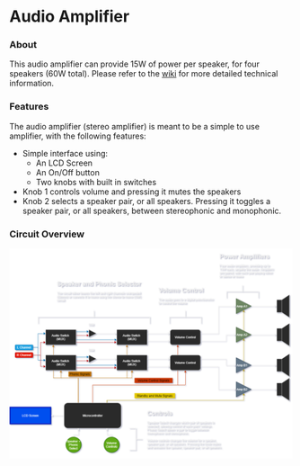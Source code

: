 # Audio Amplifier
### About

This audio amplifier can provide 15W of power per speaker, for four speakers (60W total).
Please refer to the [wiki](https://github.com/zlaast/Audio-Amplifier/wiki) for more detailed technical information.

### Features

The audio amplifier (stereo amplifier) is meant to be a simple to use amplifier, with the following features:

- Simple interface using:
  - An LCD Screen
  - An On/Off button
  - Two knobs with built in switches
- Knob 1 controls volume and pressing it mutes the speakers
- Knob 2 selects a speaker pair, or all speakers. Pressing it toggles a speaker pair, or all speakers, between stereophonic and monophonic.

### Circuit Overview

![Audio Amplifier](https://github.com/zlaast/Audio-Amplifier/blob/main/Images/Amplifier%20-%20Flow%20Chart.png)



